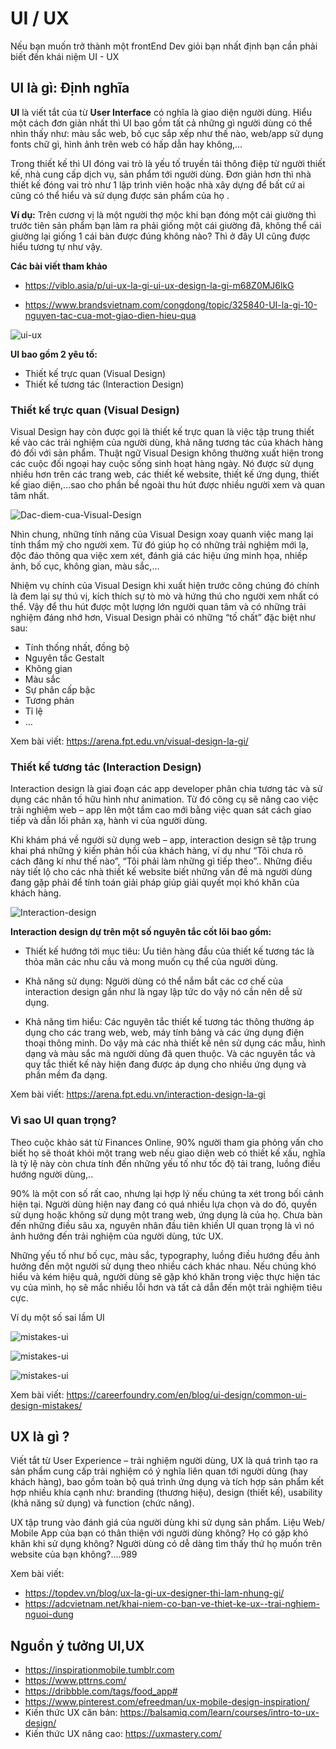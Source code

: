 # UI / UX

Nếu bạn muốn trở thành một frontEnd Dev giỏi bạn nhất định bạn cần phải biết đến khái niệm UI - UX

## UI là gì: Định nghĩa

**UI** là viết tắt của từ **User Interface** có nghĩa là giao diện người dùng. Hiểu một cách đơn giản nhất thì UI bao gồm tất cả những gì người dùng có thể nhìn thấy như: màu sắc web, bố cục sắp xếp như thế nào, web/app sử dụng fonts chữ gì, hình ảnh trên web có hấp dẫn hay không,...

Trong thiết kế thì UI đóng vai trò là yếu tố truyền tải thông điệp từ người thiết kế, nhà cung cấp dịch vụ, sản phẩm tới người dùng. Đơn giản hơn thì nhà thiết kế đóng vai trò như 1 lập trình viên hoặc nhà xây dựng để bất cứ ai cũng có thể hiểu và sử dụng được sản phẩm của họ .

**Ví dụ:** Trên cương vị là một người thợ mộc khi bạn đóng một cái giường thì trước tiên sản phẩm bạn làm ra phải giống một cái giường đã, không thể cái giường lại giống 1 cái bàn được đúng không nào? Thì ở đây UI cũng được hiểu tương tự như vậy.

**Các bài viết tham khảo**

- https://viblo.asia/p/ui-ux-la-gi-ui-ux-design-la-gi-m68Z0MJ6lkG

- https://www.brandsvietnam.com/congdong/topic/325840-UI-la-gi-10-nguyen-tac-cua-mot-giao-dien-hieu-qua

![ui-ux](img/ui-ux.jpg)

**UI bao gồm 2 yêu tố:**

- Thiết kế trực quan (Visual Design)
- Thiết kế tương tác (Interaction Design)

### Thiết kế trực quan (Visual Design)

Visual Design hay còn được gọi là thiết kế trực quan là việc tập trung thiết kế vào các trải nghiệm của người dùng, khả năng tương tác của khách hàng đó đối với sản phẩm. Thuật ngữ Visual Design không thường xuất hiện trong các cuộc đối ngoại hay cuộc sống sinh hoạt hàng ngày. Nó được sử dụng nhiều hơn trên các trang web, các thiết kế website, thiết kế ứng dụng, thiết kế giao diện,…sao cho phần bề ngoài thu hút được nhiều người xem và quan tâm nhất.

![Dac-diem-cua-Visual-Design](img/Dac-diem-cua-Visual-Design.jpg)

Nhìn chung, những tính năng của Visual Design xoay quanh việc mang lại tính thẩm mỹ cho người xem. Từ đó giúp họ có những trải nghiệm mới lạ, độc đáo thông qua việc xem xét, đánh giá các hiệu ứng minh họa, nhiếp ảnh, bố cục, không gian, màu sắc,…

Nhiệm vụ chính của Visual Design khi xuất hiện trước công chúng đó chính là đem lại sự thú vị, kích thích sự tò mò và hứng thú cho người xem nhất có thể. Vậy để thu hút được một lượng lớn người quan tâm và có những trải nghiệm đáng nhớ hơn, Visual Design phải có những “tố chất” đặc biệt như sau:

- Tính thống nhất, đồng bộ
- Nguyên tắc Gestalt
- Không gian
- Màu sắc
- Sự phân cấp bậc
- Tương phản
- Tỉ lệ
- …

Xem bài viết: https://arena.fpt.edu.vn/visual-design-la-gi/

### Thiết kế tương tác (Interaction Design)

Interaction design là giai đoạn các app developer phân chia tương tác và sử dụng các nhân tố hữu hình như animation. Từ đó công cụ sẽ nâng cao việc trải nghiệm web – app lên một tầm cao mới bằng việc quan sát cách giao tiếp và dẫn lối phản xạ, hành vi của người dùng.

Khi khám phá về người sử dụng web – app, interaction design sẽ tập trung khai phá những ý kiến phản hồi của khách hàng, ví dụ như “Tôi chưa rõ cách đăng kí như thế nào”, “Tôi phải làm những gì tiếp theo”.. Những điều này tiết lộ cho các nhà thiết kế website biết những vấn đề mà người dùng đang gặp phải để tính toán giải pháp giúp giải quyết mọi khó khăn của khách hàng.

![Interaction-design](img/Interaction-design-dua-tren-nhung-nguyen-tac-cot-loi-gi.png)

**Interaction design dự trên một số nguyên tắc cốt lõi bao gồm:**

- Thiết kế hướng tới mục tiêu: Ưu tiên hàng đầu của thiết kế tương tác là thỏa mãn các nhu cầu và mong muốn cụ thể của người dùng.

- Khả năng sử dụng: Người dùng có thể nắm bắt các cơ chế của interaction design gần như là ngay lập tức do vậy nó cần nên dễ sử dụng.

- Khả năng tìm hiểu: Các nguyên tắc thiết kế tương tác thông thường áp dụng cho các trang web, web, máy tính bảng và các ứng dụng điện thoại thông minh. Do vậy mà các nhà thiết kế nên sử dụng các mẫu, hình dạng và màu sắc mà người dùng đã quen thuộc. Và các nguyên tắc và quy tắc thiết kế này hiện đang được áp dụng cho nhiều ứng dụng và phần mềm đa dạng.

Xem bài viết: <https://arena.fpt.edu.vn/interaction-design-la-gi>

### Vì sao UI quan trọng?

Theo cuộc khảo sát từ Finances Online, 90% người tham gia phỏng vấn cho biết họ sẽ thoát khỏi một trang web nếu giao diện web có thiết kế xấu, nghĩa là tỷ lệ này còn chưa tính đến những yếu tố như tốc độ tải trang, luồng điều hướng người dùng,..

90% là một con số rất cao, nhưng lại hợp lý nếu chúng ta xét trong bối cảnh hiện tại. Người dùng hiện nay đang có quá nhiều lựa chọn và do đó, quyền sử dụng hoặc không sử dụng một trang web, ứng dụng là của họ. Chưa bàn đến những điều sâu xa, nguyên nhân đầu tiên khiến UI quan trọng là vì nó ảnh hưởng đến trải nghiệm của người dùng, tức UX.

Những yếu tố như bố cục, màu sắc, typography, luồng điều hướng đều ảnh hưởng đến một người sử dụng theo nhiều cách khác nhau. Nếu chúng khó hiểu và kém hiệu quả, người dùng sẽ gặp khó khăn trong việc thực hiện tác vụ của mình, họ sẽ mắc nhiều lỗi hơn và tất cả dẫn đến một trải nghiệm tiêu cực.

Ví dụ một số sai lầm UI

![mistakes-ui](img/ui-design-mistakes-3.jpg)

![mistakes-ui](img/ui-design-mistakes-4.jpg)

![mistakes-ui](img/ui-design-mistakes-7.jpg)

Xem bài viết: https://careerfoundry.com/en/blog/ui-design/common-ui-design-mistakes/

## UX là gì ?

Viết tắt từ User Experience – trải nghiệm người dùng, UX là quá trình tạo ra sản phẩm cung cấp trải nghiệm có ý nghĩa liên quan tới người dùng (hay khách hàng), bao gồm toàn bộ quá trình ứng dụng và tích hợp sản phẩm kết hợp nhiều khía cạnh như: branding (thương hiệu), design (thiết kế), usability (khả năng sử dụng) và function (chức năng).

UX tập trung vào đánh giá của người dùng khi sử dụng sản phẩm. Liệu Web/ Mobile App của bạn có thân thiện với người dùng không? Họ có gặp khó khăn khi sử dụng không? Người dùng có dễ dàng tìm thấy thứ họ muốn trên website của bạn không?....989

Xem bài viết:

- https://topdev.vn/blog/ux-la-gi-ux-designer-thi-lam-nhung-gi/
- https://adcvietnam.net/khai-niem-co-ban-ve-thiet-ke-ux--trai-nghiem-nguoi-dung

## Nguồn ý tưởng UI,UX

- https://inspirationmobile.tumblr.com
- https://www.pttrns.com/
- https://dribbble.com/tags/food_app#
- https://www.pinterest.com/efreedman/ux-mobile-design-inspiration/
- Kiến thức UX căn bản: https://balsamiq.com/learn/courses/intro-to-ux-design/
- Kiến thức UX nâng cao: https://uxmastery.com/
